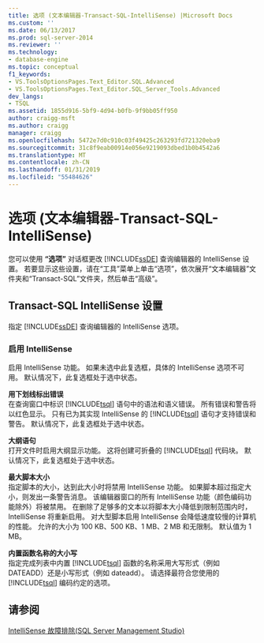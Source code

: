 ```yaml
---
title: 选项 (文本编辑器-Transact-SQL-IntelliSense) |Microsoft Docs
ms.custom: ''
ms.date: 06/13/2017
ms.prod: sql-server-2014
ms.reviewer: ''
ms.technology:
- database-engine
ms.topic: conceptual
f1_keywords:
- VS.ToolsOptionsPages.Text_Editor.SQL.Advanced
- VS.ToolsOptionsPages.Text_Editor.SQL_Server_Tools.Advanced
dev_langs:
- TSQL
ms.assetid: 1855d916-5bf9-4d94-b0fb-9f9bb05ff950
author: craigg-msft
ms.author: craigg
manager: craigg
ms.openlocfilehash: 5472e7d0c910c03f49425c263293fd721320eba9
ms.sourcegitcommit: 31c8f9eab00914e056e9219093dbed1b0b4542a6
ms.translationtype: MT
ms.contentlocale: zh-CN
ms.lasthandoff: 01/31/2019
ms.locfileid: "55484626"
---
```

# <a name="options-text-editor-transact-sql-intellisense"></a>选项 (文本编辑器-Transact-SQL-IntelliSense)
  您可以使用 **“选项”** 对话框更改 [!INCLUDE[ssDE](../includes/ssde-md.md)] 查询编辑器的 IntelliSense 设置。 若要显示这些设置，请在“工具”菜单上单击“选项”，依次展开“文本编辑器”文件夹和“Transact-SQL”文件夹，然后单击“高级”。  
  
## <a name="transact-sql-intellisense-settings"></a>Transact-SQL IntelliSense 设置  
 指定 [!INCLUDE[ssDE](../includes/ssde-md.md)] 查询编辑器的 IntelliSense 选项。  
  
### <a name="enable-intellisense"></a>启用 IntelliSense  
 启用 IntelliSense 功能。 如果未选中此复选框，具体的 IntelliSense 选项不可用。 默认情况下，此复选框处于选中状态。  
  
 **用下划线标出错误**  
 在查询窗口中标识 [!INCLUDE[tsql](../includes/tsql-md.md)] 语句中的语法和语义错误。 所有错误和警告将以红色显示。 只有已为其实现 IntelliSense 的 [!INCLUDE[tsql](../includes/tsql-md.md)] 语句才支持错误和警告。 默认情况下，此复选框处于选中状态。  
  
 **大纲语句**  
 打开文件时启用大纲显示功能。 这将创建可折叠的 [!INCLUDE[tsql](../includes/tsql-md.md)] 代码块。 默认情况下，此复选框处于选中状态。  
  
 **最大脚本大小**  
 指定脚本的大小，达到此大小时将禁用 IntelliSense 功能。 如果脚本超过指定大小，则发出一条警告消息。 该编辑器窗口的所有 IntelliSense 功能（颜色编码功能除外）将被禁用。 在删除了足够多的文本以将脚本大小降低到限制范围内时，IntelliSense 将重新启用。 对大型脚本启用 IntelliSense 会降低速度较慢的计算机的性能。 允许的大小为 100 KB、500 KB、1 MB、2 MB 和无限制。 默认值为 1 MB。  
  
 **内置函数名称的大小写**  
 指定完成列表中内置 [!INCLUDE[tsql](../includes/tsql-md.md)] 函数的名称采用大写形式（例如 DATEADD）还是小写形式（例如 dateadd）。 请选择最符合您使用的 [!INCLUDE[tsql](../includes/tsql-md.md)] 编码约定的选项。  
  
## <a name="see-also"></a>请参阅  
 [IntelliSense 故障排除&#40;SQL Server Management Studio&#41;](../relational-databases/scripting/troubleshooting-intellisense.md)  
  
  
